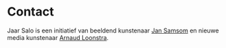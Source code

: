 Contact
=======

Jaar Salo is een initiatief van beeldend kunstenaar [Jan Samsom](http://www.jan-samsom.nl) en nieuwe media kunstenaar [Arnaud Loonstra](http://www.sphaero.org).

